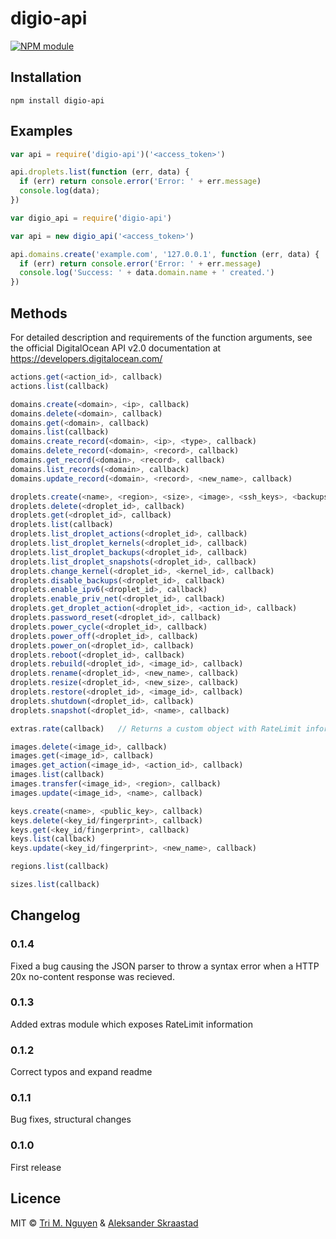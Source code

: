 digio-api
=========

[![NPM module](https://img.shields.io/npm/v/digio-api.png)](https://www.npmjs.org/package/digio-api)

## Installation
```
npm install digio-api
```

## Examples
```javascript
var api = require('digio-api')('<access_token>')

api.droplets.list(function (err, data) {
  if (err) return console.error('Error: ' + err.message)
  console.log(data);
})
```

```javascript
var digio_api = require('digio-api')

var api = new digio_api('<access_token>')

api.domains.create('example.com', '127.0.0.1', function (err, data) {
  if (err) return console.error('Error: ' + err.message)
  console.log('Success: ' + data.domain.name + ' created.')
})
```

## Methods

For detailed description and requirements of the function arguments, see the official
DigitalOcean API v2.0 documentation at https://developers.digitalocean.com/

```javascript
actions.get(<action_id>, callback)
actions.list(callback)

domains.create(<domain>, <ip>, callback)
domains.delete(<domain>, callback)
domains.get(<domain>, callback)
domains.list(callback)
domains.create_record(<domain>, <ip>, <type>, callback)
domains.delete_record(<domain>, <record>, callback)
domains.get_record(<domain>, <record>, callback)
domains.list_records(<domain>, callback)
domains.update_record(<domain>, <record>, <new_name>, callback)

droplets.create(<name>, <region>, <size>, <image>, <ssh_keys>, <backups>, <ipv6>, <private_networking>, callback)
droplets.delete(<droplet_id>, callback)
droplets.get(<droplet_id>, callback)
droplets.list(callback)
droplets.list_droplet_actions(<droplet_id>, callback)
droplets.list_droplet_kernels(<droplet_id>, callback)
droplets.list_droplet_backups(<droplet_id>, callback)
droplets.list_droplet_snapshots(<droplet_id>, callback)
droplets.change_kernel(<droplet_id>, <kernel_id>, callback)
droplets.disable_backups(<droplet_id>, callback)
droplets.enable_ipv6(<droplet_id>, callback)
droplets.enable_priv_net(<droplet_id>, callback)
droplets.get_droplet_action(<droplet_id>, <action_id>, callback)
droplets.password_reset(<droplet_id>, callback)
droplets.power_cycle(<droplet_id>, callback)
droplets.power_off(<droplet_id>, callback)
droplets.power_on(<droplet_id>, callback)
droplets.reboot(<droplet_id>, callback)
droplets.rebuild(<droplet_id>, <image_id>, callback)
droplets.rename(<droplet_id>, <new_name>, callback)
droplets.resize(<droplet_id>, <new_size>, callback)
droplets.restore(<droplet_id>, <image_id>, callback)
droplets.shutdown(<droplet_id>, callback)
droplets.snapshot(<droplet_id>, <name>, callback)

extras.rate(callback)   // Returns a custom object with RateLimit information

images.delete(<image_id>, callback)
images.get(<image_id>, callback)
images.get_action(<image_id>, <action_id>, callback)
images.list(callback)
images.transfer(<image_id>, <region>, callback)
images.update(<image_id>, <name>, callback)

keys.create(<name>, <public_key>, callback)
keys.delete(<key_id/fingerprint>, callback)
keys.get(<key_id/fingerprint>, callback)
keys.list(callback)
keys.update(<key_id/fingerprint>, <new_name>, callback)

regions.list(callback)

sizes.list(callback)
```

## Changelog

### 0.1.4
Fixed a bug causing the JSON parser to throw a syntax error when a HTTP 20x
no-content response was recieved.

### 0.1.3
Added extras module which exposes RateLimit information

### 0.1.2
Correct typos and expand readme

### 0.1.1
Bug fixes, structural changes

### 0.1.0
First release

## Licence

MIT © [Tri M. Nguyen](http://tmn.io) & [Aleksander Skraastad](https://overflow.no)
